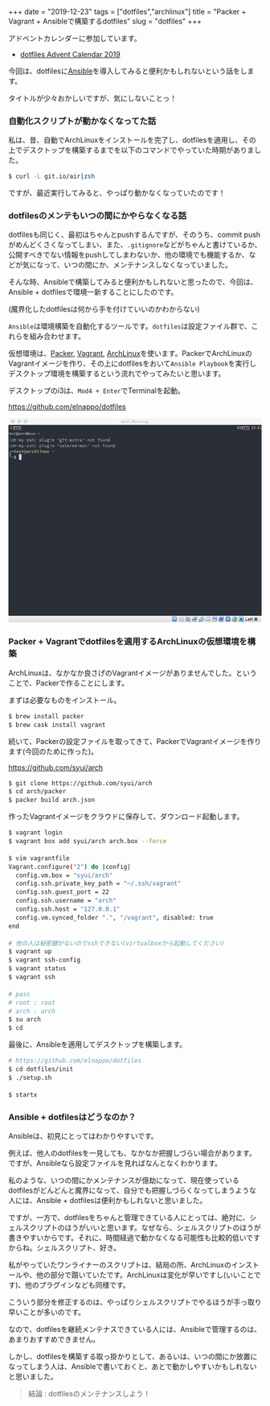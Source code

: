 +++
date = "2019-12-23"
tags = ["dotfiles","archlinux"]
title = "Packer + Vagrant + Ansibleで構築するdotfiles"
slug = "dotfiles"
+++

アドベントカレンダーに参加しています。

- [dotfiles Advent Calendar 2019](https://qiita.com/advent-calendar/2019/dotfiles)

今回は、dotfilesに[Ansible](https://docs.ansible.com/)を導入してみると便利かもしれないという話をします。

タイトルが少々おかしいですが、気にしないことっ！

### 自動化スクリプトが動かなくなってた話

私は、昔、自動でArchLinuxをインストールを完了し、dotfilesを適用し、その上でデスクトップを構築するまでを以下のコマンドでやっていた時期がありました。

```sh
$ curl -L git.io/air|zsh
```

ですが、最近実行してみると、やっぱり動かなくなっていたのです！

### dotfilesのメンテもいつの間にかやらなくなる話

dotfilesも同じく、最初はちゃんとpushするんですが、そのうち、commit pushがめんどくさくなってしまい、また、`.gitignore`などがちゃんと書けているか、公開すべきでない情報をpushしてしまわないか、他の環境でも機能するか、などが気になって、いつの間にか、メンテナンスしなくなっていました。

そんな時、Ansibleで構築してみると便利かもしれないと思ったので、今回は、Ansible + dotfilesで環境一新することにしたのです。

(魔界化したdotfilesは何から手を付けていいのかわからない)

`Ansible`は環境構築を自動化するツールです。`dotfiles`は設定ファイル群で、これらを組み合わせます。

仮想環境は、[Packer](https://www.packer.io/), [Vagrant](https://www.vagrantup.com/), [ArchLinux](https://www.archlinux.org/download/)を使います。PackerでArchLinuxのVagrantイメージを作り、その上にdotfilesをおいて`Ansible Playbook`を実行しデスクトップ環境を構築するという流れでやってみたいと思います。

デスクトップのi3は、`Mod4 + Enter`でTerminalを起動。

https://github.com/elnappo/dotfiles

![](https://raw.githubusercontent.com/mba-hack/images/master/archlinux_dotfiles_2019_qiita_ac_01.png)

### Packer + Vagrantでdotfilesを適用するArchLinuxの仮想環境を構築

ArchLinuxは、なかなか良さげのVagrantイメージがありませんでした。ということで、Packerで作ることにします。

まずは必要なものをインストール。

```sh
$ brew install packer
$ brew cask install vagrant
```

続いて、Packerの設定ファイルを取ってきて、PackerでVagrantイメージを作ります(今回のために作った)。

https://github.com/syui/arch

```sh
$ git clone https://github.com/syui/arch
$ cd arch/packer
$ packer build arch.json
```

作ったVagrantイメージをクラウドに保存して、ダウンロード起動します。

```sh
$ vagrant login
$ vagrant box add syui/arch arch.box --force

$ vim vagrantfile
Vagrant.configure("2") do |config|
  config.vm.box = "syui/arch"
  config.ssh.private_key_path = "~/.ssh/vagrant"
  config.ssh.guest_port = 22
  config.ssh.username = "arch"
  config.ssh.host = "127.0.0.1"
  config.vm.synced_folder ".", "/vagrant", disabled: true
end

# 他の人は秘密鍵がないのでsshできない(virtualboxから起動してください)
$ vagrant up
$ vagrant ssh-config
$ vagrant status
$ vagrant ssh

# pass
# root : root
# arch : arch
$ su arch
$ cd
```

最後に、Ansibleを適用してデスクトップを構築します。

```sh
# https://github.com/elnappo/dotfiles
$ cd dotfiles/init
$ ./setup.sh

$ startx
```

### Ansible + dotfilesはどうなのか？

Ansibleは、初見にとってはわかりやすいです。

例えば、他人のdotfilesを一見しても、なかなか把握しづらい場合があります。ですが、Ansibleなら設定ファイルを見ればなんとなくわかります。

私のような、いつの間にかメンテナンスが億劫になって、現在使っているdotfilesがどんどんと魔界になって、自分でも把握しづらくなってしまうような人には、Ansible + dotfilesは便利かもしれないと思いました。

ですが、一方で、dotfilesをちゃんと管理できている人にとっては、絶対に、シェルスクリプトのほうがいいと思います。なぜなら、シェルスクリプトのほうが書きやすいからです。それに、時間経過で動かなくなる可能性も比較的低いですからね。シェルスクリプト、好き。

私がやっていたワンライナーのスクリプトは、結局の所、ArchLinuxのインストールや、他の部分で躓いていたです。ArchLinuxは変化が早いですし(いいことです)、他のプラグインなども同様です。

こういう部分を修正するのは、やっぱりシェルスクリプトでやるほうが手っ取り早いことが多いのです。

なので、dotfilesを継続メンテナスできている人には、Ansibleで管理するのは、あまりおすすめできません。

しかし、dotfilesを構築する取っ掛かりとして、あるいは、いつの間にか放置になってしまう人は、Ansibleで書いておくと、あとで動かしやすいかもしれないと思いました。

> 結論 : dotfilesのメンテナンスしよう！

